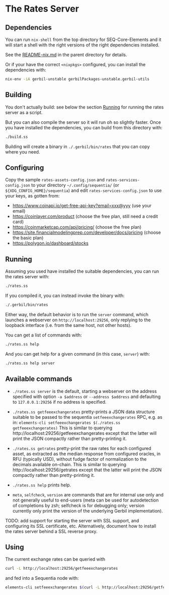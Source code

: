 # The Rates Server

## Dependencies

You can run `nix-shell` from the top directory for SEQ-Core-Elements
and it will start a shell with the right versions of the right dependencies installed.

See the [README-nix.md](../README-nix.md) in the parent directory for details.

Or if your have the correct `<nixpkgs>` configured, you can install the dependencies with:
```bash
nix-env -iA gerbil-unstable gerbilPackages-unstable.gerbil-utils
```

## Building

You don't actually build: see below the section [Running](#Running)
for running the rates server as a script.

But you can also compile the server so it will run oh so slightly faster.
Once you have installed the dependencies, you can build from this directory with:
```bash
./build.ss
```

Building will create a binary in `./.gerbil/bin/rates`
that you can copy where you need.

## Configuring

Copy the sample `rates-assets-config.json` and `rates-services-config.json`
to your directory `~/.config/sequentia/` (or `${XDG_CONFIG_HOME}/sequentia`)
and edit `rates-services-config.json` to use your keys, as gotten from:

- https://www.coinapi.io/get-free-api-key?email=xxx@yyy (use your email)
- https://coinlayer.com/product (choose the free plan, still need a credit card)
- https://coinmarketcap.com/api/pricing/ (choose the free plan)
- https://site.financialmodelingprep.com/developer/docs/pricing (choose the basic plan)
- https://polygon.io/dashboard/stocks

## Running

Assuming you used have installed the suitable dependencies,
you can run the rates server with:
```bash
./rates.ss
```

If you compiled it, you can instead invoke the binary with:
```bash
./.gerbil/bin/rates
```

Either way, the default behavior is to run the `server` command,
which launches a webserver on `http://localhost:29256`,
only replying to the loopback interface (i.e. from the same host, not other hosts).

You can get a list of commands with:
```bash
./rates.ss help
```

And you can get help for a given command (in this case, `server`) with:
```bash
./rates.ss help server
```

## Available commands

- `./rates.ss server` is the default, starting a webserver on the address specified
  with option `-a $address` or `--address $address` and defaulting to `127.0.0.1:29256`
  if no address is specified.

- `./rates.ss getfeeexchangerates` pretty-prints a JSON data structure suitable to be passed
  to the sequentia `setfeeexchangerates` RPC, e.g. as in:
  `elements-cli setfeeexchangerates $(./rates.ss getfeeexchangerates)`
  This is similar to querying http://localhost:29256/getfeeexchangerates
  except that the latter will print the JSON compactly rather than pretty-printing it.

- `./rates.ss getrates` pretty-print the raw rates for each configured asset,
  as extracted as the median response from configured oracles, in RFU (typically USD),
  without fudge factor of normalization to the decimals available on-chain.
  This is similar to querying http://localhost:29256/getrates
  except that the latter will print the JSON compactly rather than pretty-printing it.

- `./rates.ss help` prints help.

- `meta`, `selfcheck`, `version` are commands that are for internal use only
  and not generally useful to end-users
  (meta can be used for autodetection of completions by zsh;
  selfcheck is for debugging only;
  version currently only print the version of the underlying Gerbil implementation).

TODO: add support for starting the server with SSL support,
and configuring its SSL certificate, etc.
Alternatively, document how to install the rates server behind a SSL reverse proxy.

## Using

The current exchange rates can be queried with
```bash
curl -L http://localhost:29256/getfeeexchangerates
```
and fed into a Sequentia node with:
```bash
elements-cli setfeeexchangerates $(curl -L http://localhost:29256/getfeeexchangerates)
```

